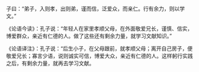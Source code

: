 子曰：“弟子，入则孝，出则弟，谨而信，泛爱众，而亲仁。行有余力，则以学文。”

《论语今读》：孔子说：“年轻人在家里孝顺父母，在外面敬爱兄长，谨慎、信实，博爱群众，亲近有仁德的人。做了这些还有剩余力量，就学习文献知识。”

《论语译注》：孔子说：“后生小子，在父母跟前，就孝顺父母；离开自己房子，便敬爱兄长；寡言少语，说则诚实可信，博爱大众，亲近有仁德的人。这样躬行实践之后，有剩余力量，就再去学习文献。  

